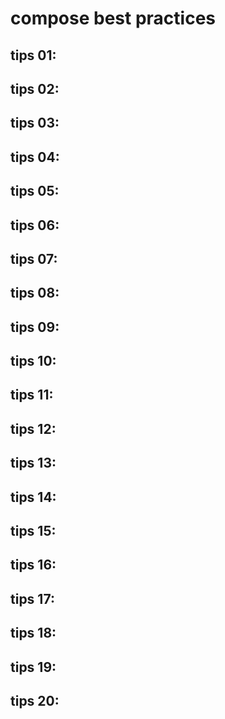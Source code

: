 # compose best practices

## tips 01:

## tips 02:

## tips 03:

## tips 04:

## tips 05:

## tips 06:

## tips 07:

## tips 08:

## tips 09:

## tips 10:

## tips 11:

## tips 12:

## tips 13:

## tips 14:

## tips 15:

## tips 16:

## tips 17:

## tips 18:

## tips 19:

## tips 20:
